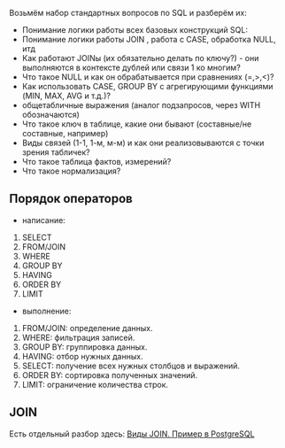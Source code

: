 Возьмём набор стандартных вопросов по SQL и разберём их:

- Понимание логики работы всех базовых конструкций SQL: 
- Понимание логики работы JOIN , работа с CASE, обработка NULL, итд
- Как работают JOINы (их обязательно делать по ключу?) - они выполняются в контексте дублей или связи 1 ко многим? 
- Что такое NULL и как он обрабатывается при сравнениях (=,>,<)?
- Как использовать CASE, GROUP BY с агрегирующими функциями (MIN, MAX, AVG и т.д.)? 
- общетабличные выражения (аналог подзапросов, через WITH обозначаются)
- Что такое ключ в таблице, какие они бывают (составные/не составные, например)
- Виды связей (1-1, 1-м, м-м) и как они реализовываются с точки зрения табличек?
- Что такое таблица фактов, измерений?
- Что такое нормализация?

## Порядок операторов

- написание:
  
1. SELECT
2. FROM/JOIN
3. WHERE
4. GROUP BY
5. HAVING
6. ORDER BY
7. LIMIT
  
- выполнение:

1. FROM/JOIN: определение данных.
2. WHERE: фильтрация записей.
3. GROUP BY: группировка данных.
4. HAVING: отбор нужных данных.
5. SELECT: получение всех нужных столбцов и выражений.
6. ORDER BY: сортировка полученных значений.
7. LIMIT: ограничение количества строк.

## JOIN

Есть отдельный разбор здесь: [Виды JOIN. Пример в PostgreSQL](https://github.com/Malakhova-Natalya/My_open_textbook/blob/main/topics/SQL/JOIN.md)
